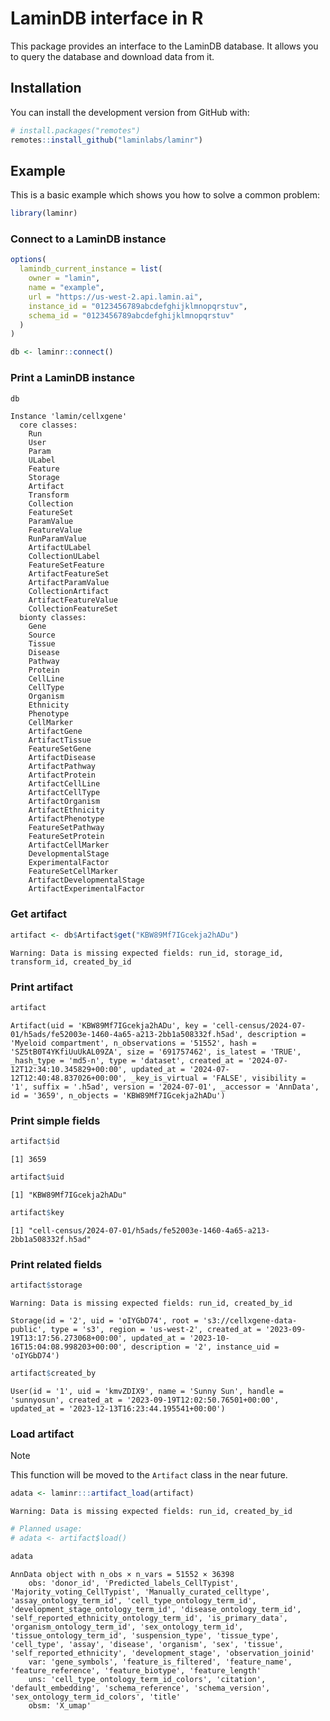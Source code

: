 # LaminDB interface in R


This package provides an interface to the LaminDB database. It allows
you to query the database and download data from it.

## Installation

You can install the development version from GitHub with:

``` r
# install.packages("remotes")
remotes::install_github("laminlabs/laminr")
```

<!--
## Set up environment
&#10;
For this package to work, we first need to run the following commands in the terminal:
&#10;```python
pip install lamindb
```
&#10;```bash
lamin load laminlabs/cellxgene
```
&#10;This should create an `.env` file at `~/.lamin/instance--laminlabs--cellxgene.env` and `~/.lamin/current_instance.env` containing an `instance_id`, `schema_id` and `api_url`, e.g.:
&#10;    # instance--laminlabs--cellxgene.env
    instance_id = "0123456789abcdefghijklmnopqrstuv"
    schema_id = "0123456789abcdefghijklmnopqrstuv"
    api_url = "https://us-west-2.api.lamin.ai"
&#10;:::{.callout-note}
laminr doesn't detect the `.env` yet, so you need to provide the `instance_id`, `schema_id` and `api_url` manually.
:::
&#10;-->

## Example

This is a basic example which shows you how to solve a common problem:

``` r
library(laminr)
```

### Connect to a LaminDB instance

``` r
options(
  lamindb_current_instance = list(
    owner = "lamin",
    name = "example",
    url = "https://us-west-2.api.lamin.ai",
    instance_id = "0123456789abcdefghijklmnopqrstuv",
    schema_id = "0123456789abcdefghijklmnopqrstuv"
  )
)

db <- laminr::connect()
```

### Print a LaminDB instance

``` r
db
```

    Instance 'lamin/cellxgene'
      core classes:
        Run
        User
        Param
        ULabel
        Feature
        Storage
        Artifact
        Transform
        Collection
        FeatureSet
        ParamValue
        FeatureValue
        RunParamValue
        ArtifactULabel
        CollectionULabel
        FeatureSetFeature
        ArtifactFeatureSet
        ArtifactParamValue
        CollectionArtifact
        ArtifactFeatureValue
        CollectionFeatureSet
      bionty classes:
        Gene
        Source
        Tissue
        Disease
        Pathway
        Protein
        CellLine
        CellType
        Organism
        Ethnicity
        Phenotype
        CellMarker
        ArtifactGene
        ArtifactTissue
        FeatureSetGene
        ArtifactDisease
        ArtifactPathway
        ArtifactProtein
        ArtifactCellLine
        ArtifactCellType
        ArtifactOrganism
        ArtifactEthnicity
        ArtifactPhenotype
        FeatureSetPathway
        FeatureSetProtein
        ArtifactCellMarker
        DevelopmentalStage
        ExperimentalFactor
        FeatureSetCellMarker
        ArtifactDevelopmentalStage
        ArtifactExperimentalFactor

<!--
### Print the Artifact class
&#10;
&#10;::: {.cell}
&#10;```{.r .cell-code}
db$Artifact
```
&#10;::: {.cell-output .cell-output-stdout}
&#10;```
<Artifact> object generator
  Inherits from: <Record>
  Public:
    initialize: function (data) 
    print: function (...) 
  Active bindings:
    id: function (value) 
    key: function (value) 
    run: function (value) 
    uid: function (value) 
    hash: function (value) 
    size: function (value) 
    type: function (value) 
    genes: function (value) 
    suffix: function (value) 
    storage: function (value) 
    tissues: function (value) 
    ulabels: function (value) 
    version: function (value) 
    _actions: function (value) 
    diseases: function (value) 
    pathways: function (value) 
    proteins: function (value) 
    _accessor: function (value) 
    is_latest: function (value) 
    n_objects: function (value) 
    organisms: function (value) 
    transform: function (value) 
    _hash_type: function (value) 
    _report_of: function (value) 
    cell_lines: function (value) 
    cell_types: function (value) 
    created_at: function (value) 
    created_by: function (value) 
    links_gene: function (value) 
    phenotypes: function (value) 
    updated_at: function (value) 
    visibility: function (value) 
    collections: function (value) 
    description: function (value) 
    ethnicities: function (value) 
    cell_markers: function (value) 
    feature_sets: function (value) 
    links_tissue: function (value) 
    links_ulabel: function (value) 
    _param_values: function (value) 
    input_of_runs: function (value) 
    links_disease: function (value) 
    links_pathway: function (value) 
    links_protein: function (value) 
    _previous_runs: function (value) 
    links_organism: function (value) 
    n_observations: function (value) 
    _action_targets: function (value) 
    _environment_of: function (value) 
    _feature_values: function (value) 
    _key_is_virtual: function (value) 
    _source_code_of: function (value) 
    links_cell_line: function (value) 
    links_cell_type: function (value) 
    links_ethnicity: function (value) 
    links_phenotype: function (value) 
    links_collection: function (value) 
    links_cell_marker: function (value) 
    links_feature_set: function (value) 
    _meta_of_collection: function (value) 
    _source_artifact_of: function (value) 
    _source_dataframe_of: function (value) 
    developmental_stages: function (value) 
    experimental_factors: function (value) 
    links_developmental_stage: function (value) 
    links_experimental_factor: function (value) 
  Parent env: <environment: 0x55692dfe5c90>
  Locked objects: TRUE
  Locked class: FALSE
  Portable: TRUE
```
&#10;
:::
:::
&#10;
&#10;-->

### Get artifact

``` r
artifact <- db$Artifact$get("KBW89Mf7IGcekja2hADu")
```

    Warning: Data is missing expected fields: run_id, storage_id, transform_id, created_by_id

### Print artifact

``` r
artifact
```

    Artifact(uid = 'KBW89Mf7IGcekja2hADu', key = 'cell-census/2024-07-01/h5ads/fe52003e-1460-4a65-a213-2bb1a508332f.h5ad', description = 'Myeloid compartment', n_observations = '51552', hash = 'SZ5tB0T4YKfiUuUkAL09ZA', size = '691757462', is_latest = 'TRUE', _hash_type = 'md5-n', type = 'dataset', created_at = '2024-07-12T12:34:10.345829+00:00', updated_at = '2024-07-12T12:40:48.837026+00:00', _key_is_virtual = 'FALSE', visibility = '1', suffix = '.h5ad', version = '2024-07-01', _accessor = 'AnnData', id = '3659', n_objects = 'KBW89Mf7IGcekja2hADu')

### Print simple fields

``` r
artifact$id
```

    [1] 3659

``` r
artifact$uid
```

    [1] "KBW89Mf7IGcekja2hADu"

``` r
artifact$key
```

    [1] "cell-census/2024-07-01/h5ads/fe52003e-1460-4a65-a213-2bb1a508332f.h5ad"

### Print related fields

``` r
artifact$storage
```

    Warning: Data is missing expected fields: run_id, created_by_id

    Storage(id = '2', uid = 'oIYGbD74', root = 's3://cellxgene-data-public', type = 's3', region = 'us-west-2', created_at = '2023-09-19T13:17:56.273068+00:00', updated_at = '2023-10-16T15:04:08.998203+00:00', description = '2', instance_uid = 'oIYGbD74')

``` r
artifact$created_by
```

    User(id = '1', uid = 'kmvZDIX9', name = 'Sunny Sun', handle = 'sunnyosun', created_at = '2023-09-19T12:02:50.76501+00:00', updated_at = '2023-12-13T16:23:44.195541+00:00')

### Load artifact

> [!NOTE]
>
> This function will be moved to the `Artifact` class in the near
> future.

``` r
adata <- laminr:::artifact_load(artifact)
```

    Warning: Data is missing expected fields: run_id, created_by_id

``` r
# Planned usage:
# adata <- artifact$load()

adata
```

    AnnData object with n_obs × n_vars = 51552 × 36398
        obs: 'donor_id', 'Predicted_labels_CellTypist', 'Majority_voting_CellTypist', 'Manually_curated_celltype', 'assay_ontology_term_id', 'cell_type_ontology_term_id', 'development_stage_ontology_term_id', 'disease_ontology_term_id', 'self_reported_ethnicity_ontology_term_id', 'is_primary_data', 'organism_ontology_term_id', 'sex_ontology_term_id', 'tissue_ontology_term_id', 'suspension_type', 'tissue_type', 'cell_type', 'assay', 'disease', 'organism', 'sex', 'tissue', 'self_reported_ethnicity', 'development_stage', 'observation_joinid'
        var: 'gene_symbols', 'feature_is_filtered', 'feature_name', 'feature_reference', 'feature_biotype', 'feature_length'
        uns: 'cell_type_ontology_term_id_colors', 'citation', 'default_embedding', 'schema_reference', 'schema_version', 'sex_ontology_term_id_colors', 'title'
        obsm: 'X_umap'
